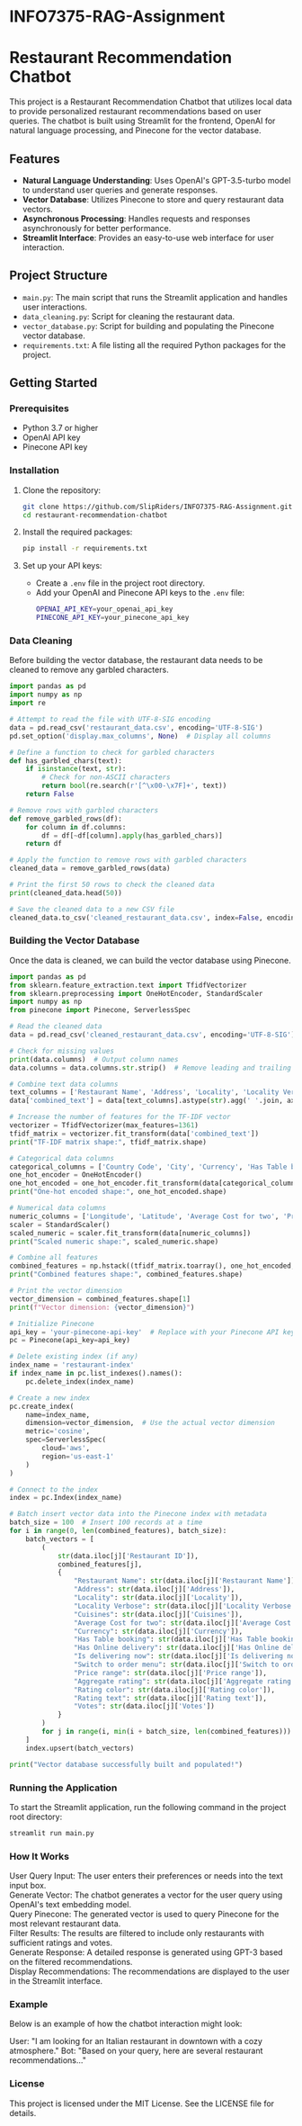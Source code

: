# INFO7375-RAG-Assignment
# Restaurant Recommendation Chatbot

This project is a Restaurant Recommendation Chatbot that utilizes local data to provide personalized restaurant recommendations based on user queries. The chatbot is built using Streamlit for the frontend, OpenAI for natural language processing, and Pinecone for the vector database.

## Features

- **Natural Language Understanding**: Uses OpenAI's GPT-3.5-turbo model to understand user queries and generate responses.
- **Vector Database**: Utilizes Pinecone to store and query restaurant data vectors.
- **Asynchronous Processing**: Handles requests and responses asynchronously for better performance.
- **Streamlit Interface**: Provides an easy-to-use web interface for user interaction.

## Project Structure

- `main.py`: The main script that runs the Streamlit application and handles user interactions.
- `data_cleaning.py`: Script for cleaning the restaurant data.
- `vector_database.py`: Script for building and populating the Pinecone vector database.
- `requirements.txt`: A file listing all the required Python packages for the project.

## Getting Started

### Prerequisites

- Python 3.7 or higher
- OpenAI API key
- Pinecone API key

### Installation

1. Clone the repository:
    ```bash
    git clone https://github.com/SlipRiders/INFO7375-RAG-Assignment.git
    cd restaurant-recommendation-chatbot
    ```

2. Install the required packages:
    ```bash
    pip install -r requirements.txt
    ```

3. Set up your API keys:
    - Create a `.env` file in the project root directory.
    - Add your OpenAI and Pinecone API keys to the `.env` file:
      ```bash
      OPENAI_API_KEY=your_openai_api_key
      PINECONE_API_KEY=your_pinecone_api_key
      ```

### Data Cleaning

Before building the vector database, the restaurant data needs to be cleaned to remove any garbled characters.

```python
import pandas as pd
import numpy as np
import re

# Attempt to read the file with UTF-8-SIG encoding
data = pd.read_csv('restaurant_data.csv', encoding='UTF-8-SIG')
pd.set_option('display.max_columns', None)  # Display all columns

# Define a function to check for garbled characters
def has_garbled_chars(text):
    if isinstance(text, str):
        # Check for non-ASCII characters
        return bool(re.search(r'[^\x00-\x7F]+', text))
    return False

# Remove rows with garbled characters
def remove_garbled_rows(df):
    for column in df.columns:
        df = df[~df[column].apply(has_garbled_chars)]
    return df

# Apply the function to remove rows with garbled characters
cleaned_data = remove_garbled_rows(data)

# Print the first 50 rows to check the cleaned data
print(cleaned_data.head(50))

# Save the cleaned data to a new CSV file
cleaned_data.to_csv('cleaned_restaurant_data.csv', index=False, encoding='UTF-8-SIG')
```

### Building the Vector Database
Once the data is cleaned, we can build the vector database using Pinecone.

```python
import pandas as pd
from sklearn.feature_extraction.text import TfidfVectorizer
from sklearn.preprocessing import OneHotEncoder, StandardScaler
import numpy as np
from pinecone import Pinecone, ServerlessSpec

# Read the cleaned data
data = pd.read_csv('cleaned_restaurant_data.csv', encoding='UTF-8-SIG')

# Check for missing values
print(data.columns)  # Output column names
data.columns = data.columns.str.strip()  # Remove leading and trailing spaces from column names

# Combine text data columns
text_columns = ['Restaurant Name', 'Address', 'Locality', 'Locality Verbose', 'Cuisines', 'Rating text']
data['combined_text'] = data[text_columns].astype(str).agg(' '.join, axis=1)

# Increase the number of features for the TF-IDF vector
vectorizer = TfidfVectorizer(max_features=1361)
tfidf_matrix = vectorizer.fit_transform(data['combined_text'])
print("TF-IDF matrix shape:", tfidf_matrix.shape)

# Categorical data columns
categorical_columns = ['Country Code', 'City', 'Currency', 'Has Table booking', 'Has Online delivery', 'Is delivering now', 'Switch to order menu', 'Rating color']
one_hot_encoder = OneHotEncoder()
one_hot_encoded = one_hot_encoder.fit_transform(data[categorical_columns]).toarray()
print("One-hot encoded shape:", one_hot_encoded.shape)

# Numerical data columns
numeric_columns = ['Longitude', 'Latitude', 'Average Cost for two', 'Price range', 'Aggregate rating', 'Votes']
scaler = StandardScaler()
scaled_numeric = scaler.fit_transform(data[numeric_columns])
print("Scaled numeric shape:", scaled_numeric.shape)

# Combine all features
combined_features = np.hstack((tfidf_matrix.toarray(), one_hot_encoded, scaled_numeric))
print("Combined features shape:", combined_features.shape)

# Print the vector dimension
vector_dimension = combined_features.shape[1]
print(f"Vector dimension: {vector_dimension}")

# Initialize Pinecone
api_key = 'your-pinecone-api-key'  # Replace with your Pinecone API key
pc = Pinecone(api_key=api_key)

# Delete existing index (if any)
index_name = 'restaurant-index'
if index_name in pc.list_indexes().names():
    pc.delete_index(index_name)

# Create a new index
pc.create_index(
    name=index_name,
    dimension=vector_dimension,  # Use the actual vector dimension
    metric='cosine',
    spec=ServerlessSpec(
        cloud='aws',
        region='us-east-1'
    )
)

# Connect to the index
index = pc.Index(index_name)

# Batch insert vector data into the Pinecone index with metadata
batch_size = 100  # Insert 100 records at a time
for i in range(0, len(combined_features), batch_size):
    batch_vectors = [
        (
            str(data.iloc[j]['Restaurant ID']),
            combined_features[j],
            {
                "Restaurant Name": str(data.iloc[j]['Restaurant Name']),
                "Address": str(data.iloc[j]['Address']),
                "Locality": str(data.iloc[j]['Locality']),
                "Locality Verbose": str(data.iloc[j]['Locality Verbose']),
                "Cuisines": str(data.iloc[j]['Cuisines']),
                "Average Cost for two": str(data.iloc[j]['Average Cost for two']),
                "Currency": str(data.iloc[j]['Currency']),
                "Has Table booking": str(data.iloc[j]['Has Table booking']),
                "Has Online delivery": str(data.iloc[j]['Has Online delivery']),
                "Is delivering now": str(data.iloc[j]['Is delivering now']),
                "Switch to order menu": str(data.iloc[j]['Switch to order menu']),
                "Price range": str(data.iloc[j]['Price range']),
                "Aggregate rating": str(data.iloc[j]['Aggregate rating']),
                "Rating color": str(data.iloc[j]['Rating color']),
                "Rating text": str(data.iloc[j]['Rating text']),
                "Votes": str(data.iloc[j]['Votes'])
            }
        )
        for j in range(i, min(i + batch_size, len(combined_features)))
    ]
    index.upsert(batch_vectors)

print("Vector database successfully built and populated!")
```
### Running the Application
To start the Streamlit application, run the following command in the project root directory:
```bash
streamlit run main.py
```

### How It Works
User Query Input: The user enters their preferences or needs into the text input box.      
Generate Vector: The chatbot generates a vector for the user query using OpenAI's text embedding model.     
Query Pinecone: The generated vector is used to query Pinecone for the most relevant restaurant data.     
Filter Results: The results are filtered to include only restaurants with sufficient ratings and votes.     
Generate Response: A detailed response is generated using GPT-3 based on the filtered recommendations.     
Display Recommendations: The recommendations are displayed to the user in the Streamlit interface.     
     
### Example
Below is an example of how the chatbot interaction might look:

User: "I am looking for an Italian restaurant in downtown with a cozy atmosphere."
Bot: "Based on your query, here are several restaurant recommendations..."

### License
This project is licensed under the MIT License. See the LICENSE file for details.
